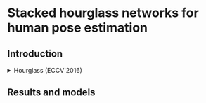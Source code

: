 # Stacked hourglass networks for human pose estimation

## Introduction

<!-- [ALGORITHM] -->

<details>
<summary>Hourglass (ECCV'2016)</summary>

```bibtex
@inproceedings{newell2016stacked,
  title={Stacked hourglass networks for human pose estimation},
  author={Newell, Alejandro and Yang, Kaiyu and Deng, Jia},
  booktitle={European conference on computer vision},
  pages={483--499},
  year={2016},
  organization={Springer}
}
```

</details>

## Results and models
